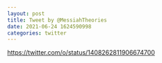 ```yaml
--- 
layout: post 
title: Tweet by @MessiahTheories 
date: 2021-06-24 1624590998 
categories: twitter 
--- 
```

https://twitter.com/o/status/1408262811906674700
